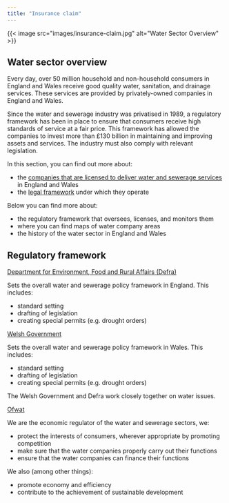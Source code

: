 ```yaml
---
title: "Insurance claim"
---
```


{{< image src="images/insurance-claim.jpg" alt="Water Sector Overview" >}}

## Water sector overview

Every day, over 50 million household and non-household consumers in England and Wales receive good quality water, sanitation, and drainage services. These services are provided by privately-owned companies in England and Wales.

Since the water and sewerage industry was privatised in 1989, a regulatory framework has been in place to ensure that consumers receive high standards of service at a fair price. This framework has allowed the companies to invest more than £130 billion in maintaining and improving assets and services. The industry must also comply with relevant legislation.

In this section, you can find out more about:

- the [companies that are licensed to deliver water and sewerage services](#) in England and Wales
- the [legal framework](#) under which they operate

Below you can find more about:

- the regulatory framework that oversees, licenses, and monitors them
- where you can find maps of water company areas
- the history of the water sector in England and Wales

## Regulatory framework

[Department for Environment, Food and Rural Affairs (Defra)](#)

Sets the overall water and sewerage policy framework in England. This includes:

- standard setting
- drafting of legislation
- creating special permits (e.g. drought orders)

[Welsh Government](#)

Sets the overall water and sewerage policy framework in Wales. This includes:

- standard setting
- drafting of legislation
- creating special permits (e.g. drought orders)

The Welsh Government and Defra work closely together on water issues.

[Ofwat](#)

We are the economic regulator of the water and sewerage sectors, we:

- protect the interests of consumers, wherever appropriate by promoting competition
- make sure that the water companies properly carry out their functions
- ensure that the water companies can finance their functions

We also (among other things):

- promote economy and efficiency
- contribute to the achievement of sustainable development
